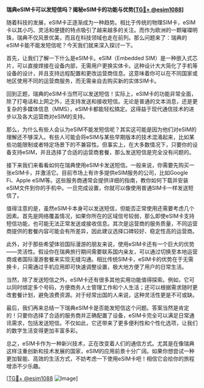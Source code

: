 **瑞典eSIM卡可以发短信吗？揭秘eSIM卡的功能与优势[[TG💪+ @esim1088](https://t.me/s/esim1088)]**

随着科技的发展，eSIM卡正逐渐成为一种趋势。相比于传统的物理SIM卡，eSIM卡以其小巧、灵活和便捷的特点吸引了越来越多的关注。而作为欧洲的一颗璀璨明珠，瑞典不仅风景优美，而且在科技领域也走在前列。那么问题来了：瑞典的eSIM卡能不能发短信呢？今天我们就来深入探讨一下。

首先，让我们了解一下什么是eSIM卡。eSIM（Embedded SIM）是一种嵌入式芯片，可以直接焊接在设备内部，无需用户更换实体卡。这种设计大大简化了手机等设备的设计，并且支持远程配置和更改运营商信息。这意味着你可以在不同国家或地区使用不同的运营商服务，而无需亲自去购买新的实体SIM卡。

回到正题，瑞典的eSIM卡当然可以发送短信！实际上，eSIM卡的功能非常全面，除了打电话和上网之外，还支持发送和接收短信。无论是普通的文本消息，还是更复杂的多媒体信息（MMS），eSIM卡都能轻松搞定。这得益于现代通信技术的进步以及各大运营商对eSIM的支持。

那么，为什么有些人会认为eSIM不能发短信呢？其实这可能是因为他们对eSIM的理解还不够深入。有些人可能会将eSIM与某些早期版本的技术混淆起来，比如某些功能限制或者特定场景下的不兼容性。但事实上，在大多数情况下，只要你的设备支持eSIM，并且选择了合适的运营商套餐，那么发送短信是完全没有问题的。

接下来我们来看看如何在瑞典使用eSIM卡发送短信。一般来说，你需要先购买一张eSIM卡，并激活它。目前市场上有许多提供eSIM服务的公司，比如Google Fi、Apple eSIM等。这些服务商通常会提供详细的指南，教你如何下载并安装eSIM文件到你的手机中。一旦完成设置，你就可以像使用普通SIM卡一样发送短信了。

值得注意的是，虽然eSIM卡本身可以发送短信，但能否正常使用还需要考虑几个因素。首先是网络覆盖情况，如果你所在的区域信号较弱，那么即使eSIM卡支持短信功能，也可能无法正常发送或接收信息。其次是运营商的服务质量，不同运营商提供的套餐内容可能会有所差异，因此建议选择口碑较好、稳定性高的运营商。

此外，对于那些希望体验国际漫游的朋友来说，使用eSIM卡还有一个巨大的优势——灵活性。假设你在瑞典旅行期间需要联系国内亲友，可以通过切换至本地运营商或者国际漫游套餐来实现无缝沟通。相比传统SIM卡，eSIM卡的优势在于无需换卡，只需通过手机应用即可快速调整设置，极大地方便了用户的日常生活。

当然，除了发送短信之外，eSIM卡还有很多其他实用功能值得探索。例如，它可以同时绑定多个号码，方便商务人士管理工作和个人生活；还可以根据需求随时更改套餐计划，避免浪费资源。对于经常出国的人来说，这种灵活性更是不可或缺。

最后，我们再来总结一下瑞典eSIM卡是否能发短信这个问题。答案当然是肯定的！只要你选择了合适的服务商并正确配置了设备，eSIM卡完全可以满足日常通讯需求，包括发送短信。不仅如此，它还带来了更多便利性和个性化选项，让我们的数字生活变得更加丰富多彩。

总之，eSIM卡作为一种新兴技术，正在改变着人们的通信方式。尤其是在像瑞典这样注重创新和技术发展的国家，eSIM的应用前景十分广阔。如果你想尝试一种更加智能、高效的生活方式，不妨考虑一下使用eSIM卡吧！相信它会给你的旅程增添不少乐趣。

[[TG💪+ @esim1088](https://t.me/s/esim1088) ![Image](https://i.postimg.cc/4NQfJmqS/Snipaste-2025-05-13-00-14-12.png)]